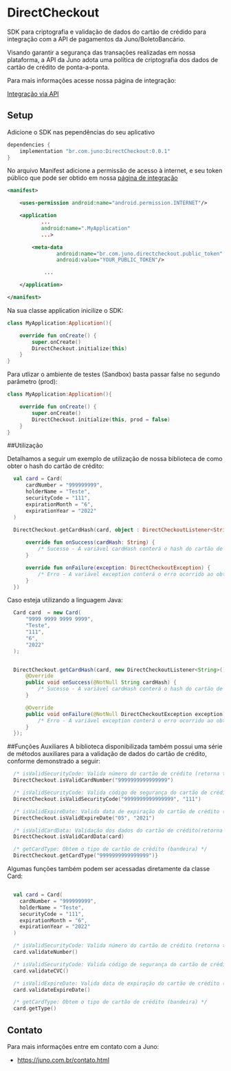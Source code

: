 

# DirectCheckout

SDK para criptografia e validação de dados do cartão de crédido para integração com a API de pagamentos da Juno/BoletoBancário.

Visando garantir a segurança das transações realizadas em nossa plataforma, a API da Juno adota uma política de criptografia dos dados de cartão de crédito de ponta-a-ponta.

Para mais informações acesse nossa página de integração:

[Integração via API](https://www.boletobancario.com/boletofacil/integration/integration.html) 

## Setup

Adicione o SDK nas pependências do seu aplicativo

```gradle
dependencies {
    implementation "br.com.juno:DirectCheckout:0.0.1"
}
```

No arquivo Manifest adicione a permissão de acesso à internet, e seu token público que pode ser obtido em nossa [página de integração](https://www.boletobancario.com/boletofacil/integration/integration.html) 

```xml
<manifest>

    <uses-permission android:name="android.permission.INTERNET"/>

    <application
           ...
           android:name=".MyApplication"
           ...>

        <meta-data
                android:name="br.com.juno.directcheckout.public_token"
                android:value="YOUR_PUBLIC_TOKEN"/>

            ...

    </application>

</manifest>
```

Na sua classe application inicilize o SDK:
```kotlin
class MyApplication:Application(){

    override fun onCreate() {
        super.onCreate()
        DirectCheckout.initialize(this)
    }
}
```

Para utlizar o ambiente de testes (Sandbox) basta passar false no segundo parâmetro (prod):

```kotlin
class MyApplication:Application(){

    override fun onCreate() {
        super.onCreate()
        DirectCheckout.initialize(this, prod = false)
    }
}
```


##Utilização


Detalhamos a seguir um exemplo de utilização de nossa biblioteca de como obter o hash do cartão de crédito:

```kotlin
  val card = Card(
      cardNumber = "999999999",
      holderName = "Teste",
      securityCode = "111",
      expirationMonth = "6",
      expirationYear = "2022"
  )

  DirectCheckout.getCardHash(card, object : DirectCheckoutListener<String> {
      
      override fun onSuccess(cardHash: String) {
          /* Sucesso - A variável cardHash conterá o hash do cartão de crédito */
      }

      override fun onFailure(exception: DirectCheckoutException) {
          /* Erro - A variável exception conterá o erro ocorrido ao obter o hash */
      }
  })
```

Caso esteja utilizando a linguagem Java:

```java
  Card card  = new Card(
      "9999 9999 9999 9999",
      "Teste",
      "111",
      "6",
      "2022"
  );


  DirectCheckout.getCardHash(card, new DirectCheckoutListener<String>() {
      @Override
      public void onSuccess(@NotNull String cardHash) {
          /* Sucesso - A variável cardHash conterá o hash do cartão de crédito */
      }

      @Override
      public void onFailure(@NotNull DirectCheckoutException exception) {
          /* Erro - A variável exception conterá o erro ocorrido ao obter o hash */
      }
  });
```


##Funções Auxiliares
A biblioteca disponibilizada também possui uma série de métodos auxiliares para a validação de dados do cartão de crédito, conforme demonstrado a seguir:

```kotlin
  /* isValidSecurityCode: Valida número do cartão de crédito (retorna true se for válido) */
  DirectCheckout.isValidCardNumber("9999999999999999")

  /* isValidSecurityCode: Valida código de segurança do cartão de crédito (retorna true se for válido) */
  DirectCheckout.isValidSecurityCode("9999999999999999", "111")

  /* isValidExpireDate: Valida data de expiração do cartão de crédito (retorna true se for válido) */
  DirectCheckout.isValidExpireDate("05", "2021")

  /* isValidCardData: Validação dos dados do cartão de crédito(retorna true se for válido) */
  DirectCheckout.isValidCardData(card)

  /* getCardType: Obtem o tipo de cartão de crédito (bandeira) */
  DirectCheckout.getCardType("9999999999999999")}

```

Algumas funções também podem ser acessadas diretamente da classe Card:

```kotlin

  val card = Card(
    cardNumber = "999999999",
    holderName = "Teste",
    securityCode = "111",
    expirationMonth = "6",
    expirationYear = "2022"
  )

  /* isValidSecurityCode: Valida número do cartão de crédito (retorna true se for válido) */
  card.validateNumber()

  /* isValidSecurityCode: Valida código de segurança do cartão de crédito (retorna true se for válido) */
  card.validateCVC()

  /* isValidExpireDate: Valida data de expiração do cartão de crédito (retorna true se for válido) */
  card.validateExpireDate()

  /* getCardType: Obtem o tipo de cartão de crédito (bandeira) */
  card.getType()

```

## Contato 

Para mais informações entre em contato com a Juno:

* https://juno.com.br/contato.html
